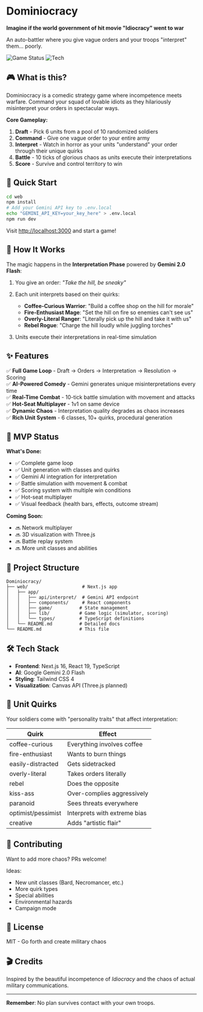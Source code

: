 # Dominiocracy
**Imagine if the world government of hit movie "Idiocracy" went to war**

An auto-battler where you give vague orders and your troops "interpret" them… poorly.

![Game Status](https://img.shields.io/badge/status-playable-success)
![Tech](https://img.shields.io/badge/tech-Next.js%20%2B%20Gemini%20AI-blue)

## 🎮 What is this?

Dominiocracy is a comedic strategy game where incompetence meets warfare. Command your squad of lovable idiots as they hilariously misinterpret your orders in spectacular ways.

**Core Gameplay:**
1. **Draft** - Pick 6 units from a pool of 10 randomized soldiers
2. **Command** - Give one vague order to your entire army
3. **Interpret** - Watch in horror as your units "understand" your order through their unique quirks
4. **Battle** - 10 ticks of glorious chaos as units execute their interpretations
5. **Score** - Survive and control territory to win

## 🚀 Quick Start

```bash
cd web
npm install
# Add your Gemini API key to .env.local
echo "GEMINI_API_KEY=your_key_here" > .env.local
npm run dev
```

Visit [http://localhost:3000](http://localhost:3000) and start a game!

## 🧠 How It Works

The magic happens in the **Interpretation Phase** powered by **Gemini 2.0 Flash**:

1. You give an order: *"Take the hill, be sneaky"*
2. Each unit interprets based on their quirks:
   - **Coffee-Curious Warrior**: "Build a coffee shop on the hill for morale"
   - **Fire-Enthusiast Mage**: "Set the hill on fire so enemies can't see us"
   - **Overly-Literal Ranger**: "Literally pick up the hill and take it with us"
   - **Rebel Rogue**: "Charge the hill loudly while juggling torches"

3. Units execute their interpretations in real-time simulation

## ✨ Features

✅ **Full Game Loop** - Draft → Orders → Interpretation → Resolution → Scoring  
✅ **AI-Powered Comedy** - Gemini generates unique misinterpretations every time  
✅ **Real-Time Combat** - 10-tick battle simulation with movement and attacks  
✅ **Hot-Seat Multiplayer** - 1v1 on same device  
✅ **Dynamic Chaos** - Interpretation quality degrades as chaos increases  
✅ **Rich Unit System** - 6 classes, 10+ quirks, procedural generation  

## 🎯 MVP Status

**What's Done:**
- ✅ Complete game loop
- ✅ Unit generation with classes and quirks
- ✅ Gemini AI integration for interpretation
- ✅ Battle simulation with movement & combat
- ✅ Scoring system with multiple win conditions
- ✅ Hot-seat multiplayer
- ✅ Visual feedback (health bars, effects, outcome stream)

**Coming Soon:**
- 🔜 Network multiplayer
- 🔜 3D visualization with Three.js
- 🔜 Battle replay system
- 🔜 More unit classes and abilities

## 📁 Project Structure

```
Dominiocracy/
├── web/                    # Next.js app
│   ├── app/
│   │   ├── api/interpret/  # Gemini API endpoint
│   │   ├── components/     # React components
│   │   ├── game/          # State management
│   │   ├── lib/           # Game logic (simulator, scoring)
│   │   └── types/         # TypeScript definitions
│   └── README.md          # Detailed docs
└── README.md              # This file
```

## 🛠️ Tech Stack

- **Frontend**: Next.js 16, React 19, TypeScript
- **AI**: Google Gemini 2.0 Flash
- **Styling**: Tailwind CSS 4
- **Visualization**: Canvas API (Three.js planned)

## 🎲 Unit Quirks

Your soldiers come with "personality traits" that affect interpretation:

| Quirk | Effect |
|-------|--------|
| coffee-curious | Everything involves coffee |
| fire-enthusiast | Wants to burn things |
| easily-distracted | Gets sidetracked |
| overly-literal | Takes orders literally |
| rebel | Does the opposite |
| kiss-ass | Over-complies aggressively |
| paranoid | Sees threats everywhere |
| optimist/pessimist | Interprets with extreme bias |
| creative | Adds "artistic flair" |

## 🤝 Contributing

Want to add more chaos? PRs welcome!

Ideas:
- New unit classes (Bard, Necromancer, etc.)
- More quirk types
- Special abilities
- Environmental hazards
- Campaign mode

## 📝 License

MIT - Go forth and create military chaos

## 🎬 Credits

Inspired by the beautiful incompetence of *Idiocracy* and the chaos of actual military communications.

---

**Remember**: No plan survives contact with your own troops.

